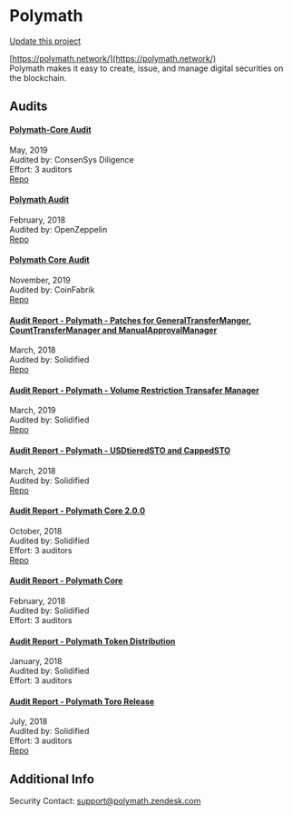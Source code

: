 
# Polymath

[Update this project](https://github.com/ConsenSys/blockchainSecurityDB/edit/master/projects/polymath.json)
  
[https://polymath.network/](https://polymath.network/)<br>
Polymath makes it easy to create, issue, and manage digital securities on the blockchain.


## Audits



#### [Polymath-Core Audit](https://github.com/ConsenSys/polymath-audit-report-2019-04)

May, 2019<br>
Audited by: ConsenSys Diligence<br>Effort: 3 auditors<br>
[Repo](https://github.com/PolymathNetwork/polymath-core/releases/tag/3.0.0-audit)<br>
      


#### [Polymath Audit](https://blog.openzeppelin.com/polymath-audit-be55e9936aba/)

February, 2018<br>
Audited by: OpenZeppelin<br>
[Repo](https://github.com/PolymathNetwork/polymath-token/tree/672fabe081e8f90ea025252d92c2eb247d60010e)<br>
      


#### [Polymath Core Audit](https://blog.coinfabrik.com/polymath-core-audit/)

November, 2019<br>
Audited by: CoinFabrik<br>
[Repo](https://github.com/PolymathNetwork/polymath-core/tree/dev-3.1.0)<br>
      


#### [Audit Report - Polymath - Patches for GeneralTransferManger, CountTransferManager and ManualApprovalManager](https://github.com/solidified-platform/audits/blob/master/Audit%20Report%20-%20%20Polymath%20-%20Patches%20for%20GeneralTransferManger%2C%20CountTransferManager%20and%20ManualApprovalManager%20%5B14.03.19%5D.pdf)

March, 2018<br>
Audited by: Solidified<br>
[Repo](https://github.com/PolymathNetwork/polymath-core/tree/a8b71e)<br>
      


#### [Audit Report - Polymath - Volume Restriction Transafer Manager](https://github.com/solidified-platform/audits/blob/master/Audit%20Report%20-%20%20Polymath%20-%20Volume%20Restriction%20Transafer%20Manager%20%5B22.03.2019%5D.pdf)

March, 2019<br>
Audited by: Solidified<br>
[Repo](https://github.com/PolymathNetwork/polymath-core/tree/a8b71e)<br>
      


#### [Audit Report - Polymath - USDtieredSTO and CappedSTO](https://github.com/solidified-platform/audits/blob/master/Audit%20Report%20-%20%20Polymath%20USDtieredSTO%20and%20CappedSTO%20%5B04.03.2019%5D.pdf)

March, 2018<br>
Audited by: Solidified<br>
[Repo](https://github.com/PolymathNetwork/polymath-core/tree/a8b71e)<br>
      


#### [Audit Report - Polymath Core 2.0.0](https://github.com/solidified-platform/audits/blob/master/Audit%20Report%20-%20Polymath%20Core%202.0.0%20%5B08.18.2018%5D.pdf)

October, 2018<br>
Audited by: Solidified<br>Effort: 3 auditors<br>
[Repo](https://github.com/PolymathNetwork/polymath-core/tree/5fa2f1)<br>
      


#### [Audit Report - Polymath Core](https://github.com/solidified-platform/audits/blob/master/Audit%20Report%20-%20Polymath%20Core%20%5B02.14.18%5D.pdf)

February, 2018<br>
Audited by: Solidified<br>Effort: 3 auditors<br>

      


#### [Audit Report - Polymath Token Distribution](https://github.com/solidified-platform/audits/blob/master/Audit%20Report%20-%20Polymath%20Token%20Distribution%20%5B01.09.18%5D.pdf)

January, 2018<br>
Audited by: Solidified<br>Effort: 3 auditors<br>

      


#### [Audit Report - Polymath Toro Release](https://github.com/solidified-platform/audits/blob/master/Audit%20Report%20-%20Polymath%20Toro%20Release%20%5B07.07.18%5D.pdf)

July, 2018<br>
Audited by: Solidified<br>Effort: 3 auditors<br>
[Repo](https://github.com/PolymathNetwork/polymath-core/tree/364ea2)<br>
      

  



## Additional Info

Security Contact: support@polymath.zendesk.com
